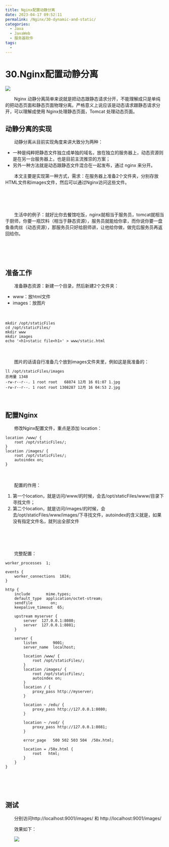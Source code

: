 ```yaml
---
title: Nginx配置动静分离
date: 2023-04-17 09:52:11
permalink: /Nginx/30-dynamic-and-static/
categories:
  - Java
  - JavaWeb
  - 服务器软件
tags:
  - 
---
```

# 30.Nginx配置动静分离
![](https://image.peterjxl.com/blog/249.jpg)


　　Nginx 动静分离简单来说就是把动态跟静态请求分开，不能理解成只是单纯的把动态页面和静态页面物理分离。严格意义上说应该是动态请求跟静态请求分开，可以理解成使用 Nginx处理静态页面，Tomcat 处理动态页面。

<!-- more -->

## 动静分离的实现

　　动静分离从目前实现角度来讲大致分为两种：

* 一种是纯粹把静态文件独立成单独的域名，放在独立的服务器上，动态资源则是在另一台服务器上，也是目前主流推崇的方案；
* 另外一种方法就是动态跟静态文件混合在一起发布，通过 nginx 来分开。

　　本文主要是实现第一种方式，需求：在服务器上准备2个文件夹，分别存放HTML文件和images文件，然后可以通过Nginx访问这些文件。

　　‍

　　‍

　　生活中的例子：就好比你去餐馆吃饭，nginx就相当于服务员，tomcat就相当于厨师，你要一瓶饮料（相当于静态资源），服务员就能给你拿，而你说你要一盘鱼香肉丝（动态资源），那服务员只好给厨师讲，让他给你做，做完后服务员再返回给你。

　　‍

　　‍

## 准备工作

　　准备静态资源：新建一个目录，然后新建2个文件夹：

* www：放html文件
* images：放图片

　　‍

```shell
mkdir /opt/staticFiles
cd /opt/staticFiles/
mkdir www
mkdir images
echo '<h1>static file<h1>' > www/static.html
```

　　‍

　　图片的话请自行准备几个放到images文件夹里，例如这是我准备的：

```shell
ll /opt/staticFiles/images
总用量 1348
-rw-r--r--. 1 root root   68874 12月 16 01:07 1.jpg
-rw-r--r--. 1 root root 1308287 12月 16 04:53 2.jpg
```

　　‍

## 配置Nginx

　　修改Nginx配置文件，重点是添加 location：

```nginx
location /www/ {
	root /opt/staticFiles/;
}
location /images/ {
	root /opt/staticFiles/;
	autoindex on;
}
```

　　‍

　　配置的作用：

1. 第一个location，就是访问/www/的时候，会去/opt/staticFiles/www/目录下寻找文件；
2. 第二个location，就是访问/images/的时候，会去/opt/staticFiles/www/images/下寻找文件，autoindex的含义就是，如果没有指定文件名，就列出全部文件

　　‍

　　‍

　　完整配置：

```nginx
worker_processes  1;

events {
    worker_connections  1024;
}

http {
    include       mime.types;
    default_type  application/octet-stream;
    sendfile        on;
    keepalive_timeout  65;

    upstream myserver {
        server  127.0.0.1:8080;
        server  127.0.0.1:8081;
    }

    server {
        listen       9001;
        server_name  localhost;

        location /www/ {
            root /opt/staticFiles/;
        }
        location /images/ {
            root /opt/staticFiles/;
            autoindex on;
        }
        location / {
            proxy_pass http://myserver;
        }

        location ~ /edu/ {
            proxy_pass http://127.0.0.1:8080;
        }

        location ~ /vod/ {
            proxy_pass http://127.0.0.1:8081;
        }

        error_page   500 502 503 504  /50x.html;

        location = /50x.html {
            root   html;
        }
    }
}
```

　　‍

　　‍

## 测试

　　分别访问http://localhost:9001/images/   和  http://localhost:9001/images/

　　效果如下：

　　![](https://image.peterjxl.com/blog/image-20230328194937-ay72w25.png)

　　‍

　　

　　‍

　　‍
